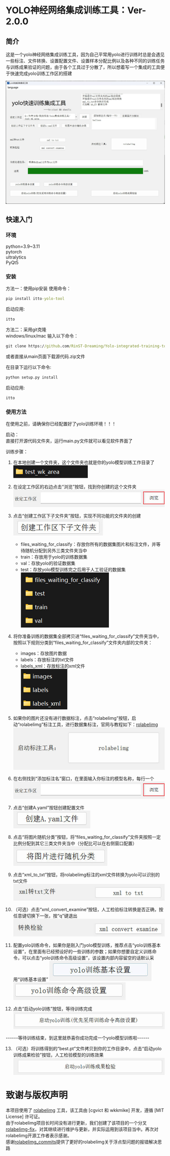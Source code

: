 # YOLO神经网络集成训练工具：Ver-2.0.0  
  
## 简介  
这是一个yolo神经网络集成训练工具，因为自己平常用yolo进行训练时总是会遇见一些标注、文件转换、设置配置文件、设置样本分配比例以及各种不同的训练任务与训练成果验证的问题，由于各个工具过于分散了，所以想着写一个集成的工具便于快速完成yolo训练工作区的搭建  
  
![主界面图片正在加载中](./README_images/zh_CN/main_menu.jpg)

## 快速入门
### 环境
python=3.9~3.11  
pytorch  
ultralytics  
PyQt5
### 安装
方法一：使用pip安装
使用命令：
```cmd
pip install itto-yolo-tool
```
启动应用:
```cmd
itto
```

方法二：采用git克隆  
windows/linux/mac 输入以下命令：
```cmd
git clone https://github.com/RinST-Dreaming/Yolo-integrated-training-tool.git
```  
或者直接从main页面下载源代码.zip文件

在目录下运行以下命令:
```cmd
python setup.py install
``` 

启动应用:
```cmd
itto
```

### 使用方法
在使用之前，请确保你已经配置好了yolo训练环境！！！

启动：  
直接打开源代码文件夹，运行main.py文件就可以看见软件界面了  
  
训练步骤：  
1. 在本地创建一个文件夹，这个文件夹也就是你的yolo模型训练工作目录了  
    ![图片正在加载中](./README_images/zh_CN/work_space_dir.jpg)

2. 在设定工作区的右边点击“浏览”按钮，找到你创建的这个文件夹  
    ![图片正在加载中](./README_images/zh_CN/browse_button.jpg)

3. 点击“创建工作区下子文件夹”按钮，实现不同功能的文件夹的创建  
    ![图片正在加载中](./README_images/zh_CN/create_work_frame_button.jpg)
   - files_waiting_for_classify：存放你所有的数据集图片和标注文件，并等待随机分配到另外三类文件夹当中
   - train：存放用于yolo的训练数据集
   - val：存放yolo的验证数据集
   - test：存放yolo模型训练完之后用于人工验证的数据集
    ![图片正在加载中](./README_images/zh_CN/main_dir_branch.jpg)

4. 将你准备训练的数据集全部拷贝进“files_waiting_for_classify”文件夹当中，按照以下规则分类到“files_waiting_for_classify”文件夹内部的文件夹：
   - images：存放图片数据
   - labels：存放标注的txt文件
   - labels_xml：存放标注的xml文件  
    ![图片正在加载中](./README_images/zh_CN/sub_dir_branch.jpg)
  
5. 如果你的图片还没有进行数据标注，点击“rolabelimg”按钮，启动“rolabelimg”标注工具，进行数据集标注，官网与教程如下：[rolabelimg](https://github.com/cgvict/roLabelImg)  
    ![图片正在加载中](./README_images/zh_CN/rolabelimg_button.jpg)

6. 在右侧找到“添加标注名”窗口，在里面输入你标注的模型名称，每行一个 
    ![图片正在加载中](./README_images/zh_CN/browse_button.jpg)

7. 点击“创建A.yaml”按钮创建配置文件  
    ![图片正在加载中](./README_images/zh_CN/create_A.yaml_button.jpg)

8. 点击“将图片随机分类”按钮，将“files_waiting_for_classify”文件夹按照一定比例分配到其它三类文件夹当中（分配比可以在右侧窗口配置）  
    ![图片正在加载中](./README_images/zh_CN/randomly_categorize_button.jpg)
   
9.  点击“xml_to_txt”按钮，将rolabelimg标注的xml文件转换为yolo可以识别的txt文件  
    ![图片正在加载中](./README_images/zh_CN/convert_xml_to_txt_button.jpg)

10. （可选）点击“xml_convert_examine”按钮，人工检验标注转换是否正确，按任意键切换下一张，按“q”键退出  
    ![图片正在加载中](./README_images/zh_CN/convert_examination_button.jpg)

11. 配置yolo训练命令，如果你是刚入门yolo模型训练，推荐点击“yolo训练基本设置”，在里面有已经预设好的一些训练的参数；如果你想要自定义训练命令，可以点击“yolo训练命令高级设置”，该设置内部内容留空的话默认采用“训练基本设置”
    ![图片正在加载中](./README_images/zh_CN/basic_training_setting_button.jpg)
    ![图片正在加载中](./README_images/zh_CN/command_training_setting_button.jpg)

12. 点击“启动yolo训练”按钮，等待训练完成
    ![图片正在加载中](./README_images/zh_CN/start_yolo_training_button.jpg)

------等待训练结束，到这里就恭喜你成功完成一个yolo模型训练啦------

13.  （可选）将训练得到的“best.pt”文件拷贝到你的工作目录中，点击“启动yolo训练成果检验”按钮，人工检验模型的训练效果
    ![图片正在加载中](./README_images/zh_CN/start_yolo_validation_button.jpg)


# 致谢与版权声明  
本项目使用了 [rolabelimg](https://github.com/cgvict/roLabelImg) 工具，该工具由 [cgvict 和 wkkmike] 开发，遵循 [MIT License] 许可证。  
由于rolabelimg项目长时间没有进行更新，我们创建了该项目的一个分叉[rolabelimg-fix](https://github.com/RinST-Dreaming/roLabelImg-fix)，对其继续进行维护与更新，并实际运用到该项目当中。再次对rolabelimg开源工作者表示感谢。  
感谢[rolabelimg_commits](https://github.com/cgvict/roLabelImg/pull/37)提供了更好的rolabelimg关于浮点型问题的报错解决思路
